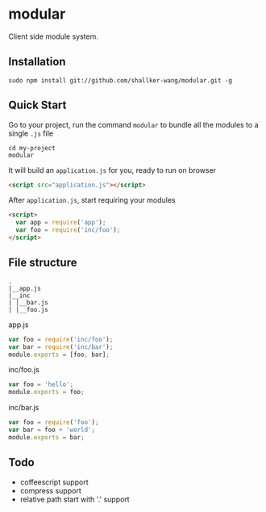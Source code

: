 modular
==========

Client side module system.

## Installation
```
sudo npm install git://github.com/shallker-wang/modular.git -g
```

## Quick Start
Go to your project, run the command `modular` to bundle all the modules to a single `.js` file
```
cd my-project
modular
```

It will build an `application.js` for you, ready to run on browser
```html
<script src="application.js"></script>
```

After `application.js`, start requiring your modules
```html
<script>
  var app = require('app');
  var foo = require('inc/foo');
</script>
```

## File structure
```
.
|__app.js
|__inc
| |__bar.js
| |__foo.js
```

app.js
```javascript
var foo = require('inc/foo');
var bar = require('inc/bar');
module.exports = [foo, bar];
```

inc/foo.js
```javascript
var foo = 'hello';
module.exports = foo;
```

inc/bar.js
```javascript
var foo = require('foo');
var bar = foo + 'world';
module.exports = bar;
```

## Todo
- coffeescript support
- compress support
- relative path start with '.' support
